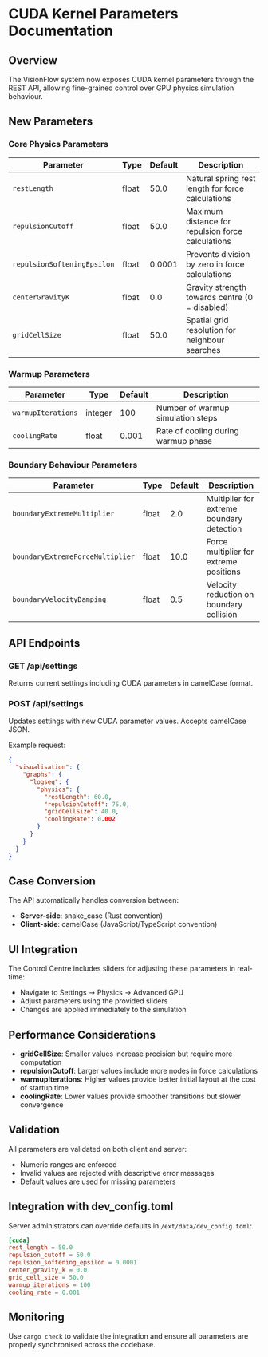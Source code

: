 # CUDA Kernel Parameters Documentation

## Overview
The VisionFlow system now exposes CUDA kernel parameters through the REST API, allowing fine-grained control over GPU physics simulation behaviour.

## New Parameters

### Core Physics Parameters

| Parameter | Type | Default | Description |
|-----------|------|---------|-------------|
| `restLength` | float | 50.0 | Natural spring rest length for force calculations |
| `repulsionCutoff` | float | 50.0 | Maximum distance for repulsion force calculations |
| `repulsionSofteningEpsilon` | float | 0.0001 | Prevents division by zero in force calculations |
| `centerGravityK` | float | 0.0 | Gravity strength towards centre (0 = disabled) |
| `gridCellSize` | float | 50.0 | Spatial grid resolution for neighbour searches |

### Warmup Parameters

| Parameter | Type | Default | Description |
|-----------|------|---------|-------------|
| `warmupIterations` | integer | 100 | Number of warmup simulation steps |
| `coolingRate` | float | 0.001 | Rate of cooling during warmup phase |

### Boundary Behaviour Parameters

| Parameter | Type | Default | Description |
|-----------|------|---------|-------------|
| `boundaryExtremeMultiplier` | float | 2.0 | Multiplier for extreme boundary detection |
| `boundaryExtremeForceMultiplier` | float | 10.0 | Force multiplier for extreme positions |
| `boundaryVelocityDamping` | float | 0.5 | Velocity reduction on boundary collision |

## API Endpoints

### GET /api/settings
Returns current settings including CUDA parameters in camelCase format.

### POST /api/settings
Updates settings with new CUDA parameter values. Accepts camelCase JSON.

Example request:
```json
{
  "visualisation": {
    "graphs": {
      "logseq": {
        "physics": {
          "restLength": 60.0,
          "repulsionCutoff": 75.0,
          "gridCellSize": 40.0,
          "coolingRate": 0.002
        }
      }
    }
  }
}
```

## Case Conversion
The API automatically handles conversion between:
- **Server-side**: snake_case (Rust convention)
- **Client-side**: camelCase (JavaScript/TypeScript convention)

## UI Integration
The Control Centre includes sliders for adjusting these parameters in real-time:
- Navigate to Settings → Physics → Advanced GPU
- Adjust parameters using the provided sliders
- Changes are applied immediately to the simulation

## Performance Considerations
- **gridCellSize**: Smaller values increase precision but require more computation
- **repulsionCutoff**: Larger values include more nodes in force calculations
- **warmupIterations**: Higher values provide better initial layout at the cost of startup time
- **coolingRate**: Lower values provide smoother transitions but slower convergence

## Validation
All parameters are validated on both client and server:
- Numeric ranges are enforced
- Invalid values are rejected with descriptive error messages
- Default values are used for missing parameters

## Integration with dev_config.toml
Server administrators can override defaults in `/ext/data/dev_config.toml`:
```toml
[cuda]
rest_length = 50.0
repulsion_cutoff = 50.0
repulsion_softening_epsilon = 0.0001
center_gravity_k = 0.0
grid_cell_size = 50.0
warmup_iterations = 100
cooling_rate = 0.001
```

## Monitoring
Use `cargo check` to validate the integration and ensure all parameters are properly synchronised across the codebase.